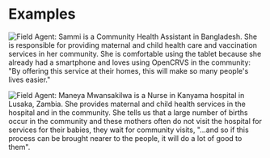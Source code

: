 # Examples

![Field Agent: Sammi is a Community Health Assistant in Bangladesh. She is responsible for providing maternal and child health care and vaccination services in her community. She is comfortable using the tablet because she already had a smartphone and loves using OpenCRVS in the community: "By offering this service at their homes, this will make so many people's lives easier."](../../../.gitbook/assets/ha\_bang.png)

![Field Agent: Maneya Mwansakilwa is a Nurse in Kanyama hospital in Lusaka, Zambia. She provides maternal and child health services in the hospital and in the community. She tells us that a large number of births occur in the community and these mothers often do not visit the hospital for services for their babies, they wait for community visits, "...and so if this process can be brought nearer to the people, it will do a lot of good to them".](../../../.gitbook/assets/ha\_zambia.jpeg)
